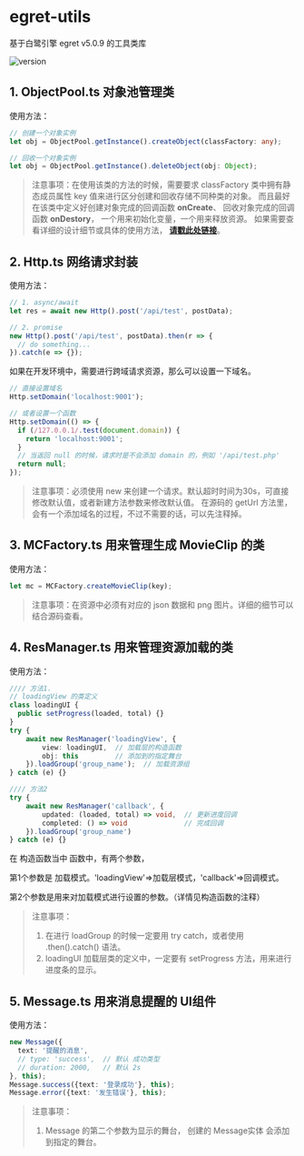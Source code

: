 # egret-utils
基于白鹭引擎 egret v5.0.9 的工具类库

<p>
  <span>
    <img src="https://img.shields.io/badge/version-1.0.8-green.svg" alt="version">
  </span>
</p>





## 1. ObjectPool.ts 对象池管理类
使用方法：

```typescript
// 创建一个对象实例
let obj = ObjectPool.getInstance().createObject(classFactory: any);

// 回收一个对象实例
let obj = ObjectPool.getInstance().deleteObject(obj: Object);
```

> 注意事项：在使用该类的方法的时候，需要要求 classFactory 类中拥有静态成员属性 key 值来进行区分创建和回收存储不同种类的对象。
> 而且最好在该类中定义好创建对象完成的回调函数 **onCreate**、
> 回收对象完成的回调函数 **onDestory**，
> 一个用来初始化变量，一个用来释放资源。
> 如果需要查看详细的设计细节或具体的使用方法，
> [**请戳此处链接**](http://a8ccce0e.wiz03.com/share/s/2EPcUe16jknd21LCSr0jir5o1Uo2SA2TUQKH2PyOcZ0XXImI)。





## 2. Http.ts 网络请求封装
使用方法：

```typescript
// 1. async/await
let res = await new Http().post('/api/test', postData);

// 2. promise
new Http().post('/api/test', postData).then(r => {
  // do something...
}).catch(e => {});
```

如果在开发环境中，需要进行跨域请求资源，那么可以设置一下域名。

```typescript
// 直接设置域名
Http.setDomain('localhost:9001');

// 或者设置一个函数
Http.setDomain(() => {
  if (/127.0.0.1/.test(document.domain)) {
    return 'localhost:9001';
  }
  // 当返回 null 的时候，请求时是不会添加 domain 的，例如 '/api/test.php'
  return null;
});
```

> 注意事项：必须使用 new 来创建一个请求。默认超时时间为30s，可直接修改默认值，或者新建方法参数来修改默认值。
> 在源码的 getUrl 方法里，会有一个添加域名的过程，不过不需要的话，可以先注释掉。





## 3. MCFactory.ts 用来管理生成 MovieClip 的类
使用方法：

```typescript
let mc = MCFactory.createMovieClip(key);
```

> 注意事项：在资源中必须有对应的 json 数据和 png 图片。详细的细节可以结合源码查看。





## 4. ResManager.ts 用来管理资源加载的类
使用方法：

```typescript
//// 方法1.
// loadingView 的类定义
class loadingUI {
  public setProgress(loaded, total) {}
}
try {
    await new ResManager('loadingView', {
        view: loadingUI,  // 加载层的构造函数
        obj: this         // 添加到的指定舞台
    }).loadGroup('group_name');  // 加载资源组
} catch (e) {}

//// 方法2
try {
    await new ResManager('callback', {
        updated: (loaded, total) => void,  // 更新进度回调
        completed: () => void              // 完成回调
    }).loadGroup('group_name')
} catch (e) {}
```

在 构造函数当中 函数中，有两个参数，

第1个参数是 加载模式。'loadingView'=>加载层模式，'callback'=>回调模式。

第2个参数是用来对加载模式进行设置的参数。（详情见构造函数的注释）

> 注意事项：
> 1. 在进行 loadGroup 的时候一定要用 try catch，或者使用 .then().catch() 语法。
> 2. loadingUI 加载层类的定义中，一定要有 setProgress 方法，用来进行进度条的显示。





## 5. Message.ts 用来消息提醒的 UI组件
使用方法：

```typescript
new Message({
  text: '提醒的消息',
  // type: 'success',  // 默认 成功类型
  // duration: 2000,   // 默认 2s
}, this);
Message.success({text: '登录成功'}, this);
Message.error({text: '发生错误'}, this);
```

> 注意事项：
> 1. Message 的第二个参数为显示的舞台，
> 创建的 Message实体 会添加到指定的舞台。










